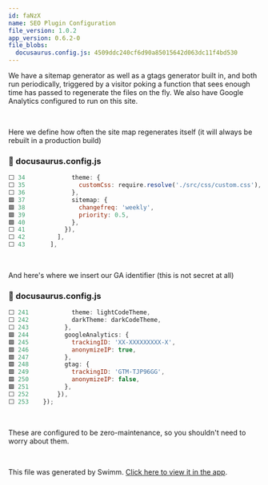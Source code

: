 ```yaml
---
id: faNzX
name: SEO Plugin Configuration
file_version: 1.0.2
app_version: 0.6.2-0
file_blobs:
  docusaurus.config.js: 4509ddc240cf6d90a85015642d063dc11f4bd530
---
```


We have a sitemap generator as well as a gtags generator built in, and both run periodically, triggered by a visitor poking a function that sees enough time has passed to regenerate the files on the fly. We also have Google Analytics configured to run on this site.

<br/>

Here we define how often the site map regenerates itself (it will always be rebuilt in a production build)
<!-- NOTE-swimm-snippet: the lines below link your snippet to Swimm -->
### 📄 docusaurus.config.js
```javascript
⬜ 34             theme: {
⬜ 35               customCss: require.resolve('./src/css/custom.css'),
⬜ 36             },
🟩 37             sitemap: {
🟩 38               changefreq: 'weekly',
🟩 39               priority: 0.5,
🟩 40             },
⬜ 41           }),
⬜ 42         ],
⬜ 43       ],
```

<br/>

And here's where we insert our GA identifier (this is not secret at all)
<!-- NOTE-swimm-snippet: the lines below link your snippet to Swimm -->
### 📄 docusaurus.config.js
```javascript
⬜ 241            theme: lightCodeTheme,
⬜ 242            darkTheme: darkCodeTheme,
⬜ 243          },
🟩 244          googleAnalytics: {
🟩 245            trackingID: 'XX-XXXXXXXXX-X',
🟩 246            anonymizeIP: true,
🟩 247          },
🟩 248          gtag: {
🟩 249            trackingID: 'GTM-TJP96GG',
🟩 250            anonymizeIP: false,        
🟩 251          },
⬜ 252        }),
⬜ 253    });
```

<br/>

These are configured to be zero-maintenance, so you shouldn't need to worry about them.

<br/>

This file was generated by Swimm. [Click here to view it in the app](https://app.swimm.io/#/repos/Z2l0aHViJTNBJTNBZG9jcy5zd2ltbS5pbyUzQSUzQXN3aW1taW8=/docs/faNzX).